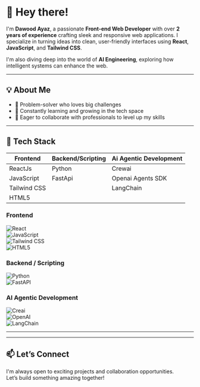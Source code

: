 # 👋 Hey there!

I'm **Dawood Ayaz**, a passionate **Front-end Web Developer** with over **2 years of experience** crafting sleek and responsive web applications. I specialize in turning ideas into clean, user-friendly interfaces using **React**, **JavaScript**, and **Tailwind CSS**.

I'm also diving deep into the world of **AI Engineering**, exploring how intelligent systems can enhance the web.

---

## 💡 About Me

- 🔧 Problem-solver who loves big challenges  
- 🌱 Constantly learning and growing in the tech space  
- 🤝 Eager to collaborate with professionals to level up my skills  

---

## 🚀 Tech Stack

| Frontend       | Backend/Scripting | Ai Agentic Development |
|----------------|-------------------|------------------------|
| ReactJs        | Python            | Crewai                 |
| JavaScript     | FastApi           | Openai Agents SDK      |
| Tailwind CSS   |                   | LangChain              |
| HTML5          |                   |                        |

### **Frontend**  
![React](https://img.shields.io/badge/React-20232A?style=for-the-badge&logo=react&logoColor=61DAFB)  
![JavaScript](https://img.shields.io/badge/JavaScript-F7DF1E?style=for-the-badge&logo=javascript&logoColor=black)  
![Tailwind CSS](https://img.shields.io/badge/Tailwind_CSS-38B2AC?style=for-the-badge&logo=tailwind-css&logoColor=white)  
![HTML5](https://img.shields.io/badge/HTML5-E34F26?style=for-the-badge&logo=html5&logoColor=white)  

### **Backend / Scripting**  
![Python](https://img.shields.io/badge/Python-3776AB?style=for-the-badge&logo=python&logoColor=white)  
![FastAPI](https://img.shields.io/badge/FastAPI-009688?style=for-the-badge&logo=fastapi&logoColor=white)  

### **AI Agentic Development**  
![Creai](https://img.shields.io/badge/Crewai-4E5B6E?style=for-the-badge&logo=python&logoColor=white)  
![OpenAI](https://img.shields.io/badge/OpenAI-000000?style=for-the-badge&logo=openai&logoColor=white)  
![LangChain](https://img.shields.io/badge/LangChain-4C82FF?style=for-the-badge&logo=python&logoColor=white)  

---
---

## 📫 Let’s Connect

I'm always open to exciting projects and collaboration opportunities.  
Let’s build something amazing together!

<!---
Dawoodayaz20/Dawoodayaz20 is a ✨ special ✨ repository because its `README.md` (this file) appears on your GitHub profile.
You can click the Preview link to take a look at your changes.
--->
